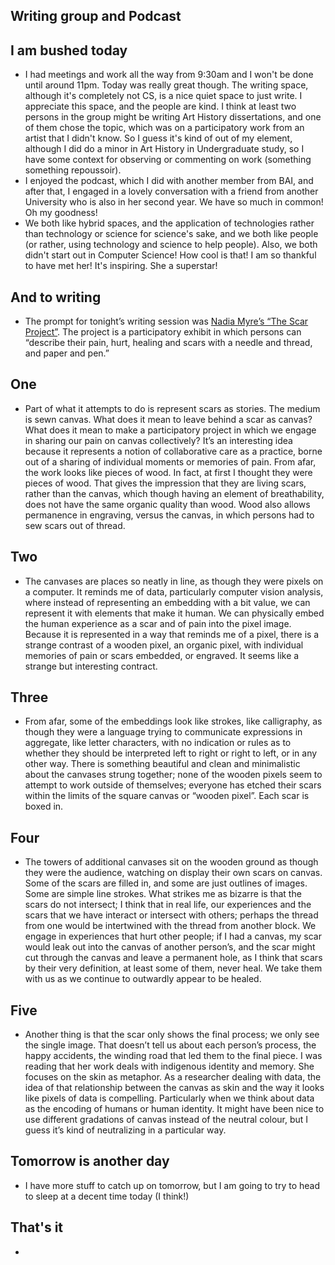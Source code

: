 ## Writing group and Podcast

## I am bushed today
- I had meetings and work all the way from 9:30am and I won't be done until around 11pm. Today was really great though.
The writing space, although it's completely not CS, is a nice quiet space to just write. I appreciate this space, and the 
people are kind. I think at least two persons in the group might be writing Art History dissertations, and one of them
chose the topic, which was on a participatory work from an artist that I didn't know. So I guess it's kind of out of 
my element, although I did do a minor in Art History in Undergraduate study, so I have some context for observing 
or commenting on work (something something repoussoir).
- I enjoyed the podcast, which I did with another member from BAI, and after that, I engaged in a lovely conversation with
a friend from another University who is also in her second year. We have so much in common! Oh my goodness! 
- We both like hybrid spaces, and the application of technologies rather than technology or science for science's sake,
and we both like people (or rather, using technology and science to help people). Also, we both didn't start out in 
Computer Science! How cool is that! I am so thankful to have met her! It's inspiring. She a superstar!

## And to writing
- The prompt for tonight’s writing session was [Nadia Myre’s “The Scar Project”](http://www.nadiamyre.net/thescarproject/2015/11/8/nx7h1r5bezfogtv2x939owlpb1oqjr). 
The project is a participatory exhibit in which persons can “describe their pain, hurt, 
healing and scars with a needle and thread, and paper and pen.”

## One
- Part of what it attempts to do is represent scars as stories. The medium is sewn canvas. 
What does it mean to leave behind a scar as canvas? What does it mean to make a participatory
project in which we engage in sharing our pain on canvas collectively? It’s an interesting 
idea because it represents a notion of collaborative care as a practice, borne out of a
sharing of individual moments or memories of pain. 
From afar, the work looks like pieces of wood. In fact, at first I thought they were pieces of wood.
That gives the impression that they are living scars, rather than the canvas, which though having an element of breathability, does not have the same organic quality than wood. Wood also allows permanence in engraving, versus the canvas, in which persons had to sew scars out of thread. 


## Two
- The canvases are places so neatly in line, as though they were pixels on a computer. 
It reminds me of data, particularly computer vision analysis, where instead of 
representing an embedding with a bit value, we can represent it with elements
that make it human. We can physically embed the human experience as a scar 
and of pain into the pixel image. Because it is represented in a way that reminds me of a pixel, 
there is a strange contrast of a wooden pixel, an organic pixel, with individual memories of pain or scars embedded, or engraved. It seems like a strange but interesting contract.

## Three
- From afar, some of the embeddings look like strokes, like calligraphy, as 
though they were a language trying to communicate expressions in aggregate, 
like letter characters, with no indication or rules as to whether they 
should be interpreted left to right or right to left, or in any other way. 
There is something beautiful and clean and minimalistic about the canvases strung together; 
none of the wooden pixels seem to attempt to work outside of themselves; 
everyone has etched their scars within the limits of the square canvas or “wooden pixel”. Each scar is boxed in.



## Four
- The towers of additional canvases sit on the wooden ground as though they were the audience, 
watching on display their own scars on canvas. Some of the scars are filled in, 
and some are just outlines of images. Some are simple line strokes. 
What strikes me as bizarre is that the scars do not intersect; 
I think that in real life, our experiences and the scars that we have 
interact or intersect with others; perhaps the thread from one would be intertwined
with the thread from another block. We engage in experiences that hurt other people; 
if I had a canvas, my scar would leak out into the canvas of another person’s, 
and the scar might cut through the canvas and leave a permanent hole, as I think that scars
by their very definition, at least some of them, never heal. We take them with us as we continue to outwardly appear to be healed.


## Five
- Another thing is that the scar only shows the final process; we only see the single image. 
That doesn’t tell us about each person’s process, the happy accidents, the winding road that led them to the final piece. 
I was reading that her work deals with indigenous identity and memory. 
She focuses on the skin as metaphor. As a researcher dealing with data, 
the idea of that relationship between the canvas as skin and the way it looks like pixels
of data is compelling. Particularly when we think about data as the encoding of humans or human identity. 
It might have been nice to use different gradations of canvas instead of the neutral colour, 
but I guess it’s kind of neutralizing in a particular way. 


## Tomorrow is another day
- I have more stuff to catch up on tomorrow, but I am going to try to head to sleep at a decent time today (I think!)

## That's it

- 
